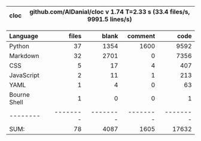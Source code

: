 cloc|github.com/AlDanial/cloc v 1.74  T=2.33 s (33.4 files/s, 9991.5 lines/s)
--- | ---

Language|files|blank|comment|code
:-------|-------:|-------:|-------:|-------:
Python|37|1354|1600|9592
Markdown|32|2701|0|7356
CSS|5|17|4|407
JavaScript|2|11|1|213
YAML|1|4|0|63
Bourne Shell|1|0|0|1
--------|--------|--------|--------|--------
SUM:|78|4087|1605|17632
